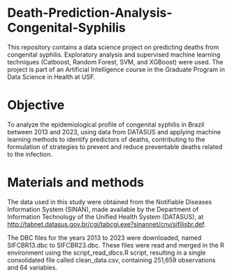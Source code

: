 # Death-Prediction-Analysis-Congenital-Syphilis

This repository contains a data science project on predicting deaths from congenital syphilis. Exploratory analysis and supervised machine learning techniques (Catboost, Random Forest, SVM, and XGBoost) were used. The project is part of an Artificial Intelligence course in the Graduate Program in Data Science in Health at USF.

# Objective

To analyze the epidemiological profile of congenital syphilis in Brazil between 2013 and 2023, using data from DATASUS and applying machine learning methods to identify predictors of deaths, contributing to the formulation of strategies to prevent and reduce preventable deaths related to the infection.

# Materials and methods

The data used in this study were obtained from the Notifiable Diseases Information System (SINAN), made available by the Department of Information Technology of the Unified Health System (DATASUS), at http://tabnet.datasus.gov.br/cgi/tabcgi.exe?sinannet/cnv/sifilisbr.def.

The DBC files for the years 2013 to 2023 were downloaded, named SIFCBR13.dbc to SIFCBR23.dbc. These files were read and merged in the R environment using the script_read_dbcs.R script, resulting in a single consolidated file called clean_data.csv, containing 251,659 observations and 64 variables.



